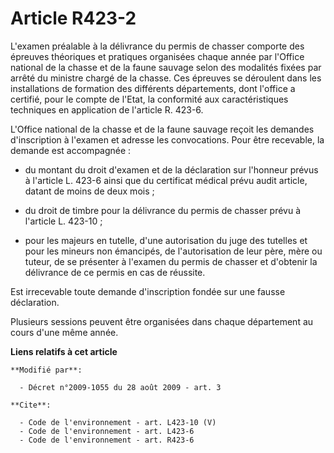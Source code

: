 # Article R423-2

L'examen préalable à la délivrance du permis de chasser comporte des épreuves théoriques et pratiques organisées chaque année
par l'Office national de la chasse et de la faune sauvage selon des modalités fixées par arrêté du ministre chargé de la
chasse. Ces épreuves se déroulent dans les installations de formation des différents départements, dont l'office a certifié,
pour le compte de l'Etat, la conformité aux caractéristiques techniques en application de l'article R. 423-6.

L'Office national de la chasse et de la faune sauvage reçoit les demandes d'inscription à l'examen et adresse les
convocations. Pour être recevable, la demande est accompagnée :

- du montant du droit d'examen et de la déclaration sur l'honneur prévus à l'article L. 423-6 ainsi que du certificat médical
prévu audit article, datant de moins de deux mois ;

- du droit de timbre pour la délivrance du permis de chasser prévu à l'article L. 423-10 ;

- pour les majeurs en tutelle, d'une autorisation du juge des tutelles et pour les mineurs non émancipés, de l'autorisation
de leur père, mère ou tuteur, de se présenter à l'examen du permis de chasser et d'obtenir la délivrance de ce permis en cas
de réussite. 

Est irrecevable toute demande d'inscription fondée sur une fausse déclaration. 

Plusieurs sessions peuvent être organisées dans chaque département au cours d'une même année.

**Liens relatifs à cet article**

	**Modifié par**:

	  - Décret n°2009-1055 du 28 août 2009 - art. 3

	**Cite**:

	  - Code de l'environnement - art. L423-10 (V)
	  - Code de l'environnement - art. L423-6
	  - Code de l'environnement - art. R423-6
